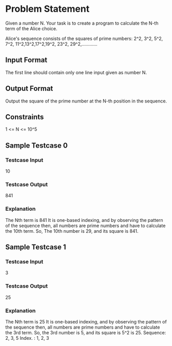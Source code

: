 # Problem Statement
Given a number N. Your task is to create a program to calculate the N-th term of the Alice choice.

Alice's sequence consists of the squares of prime numbers: 2^2, 3^2, 5^2, 7^2, 11^2,13^2,17^2,19^2, 23^2, 29^2,…………

## Input Format
The first line should contain only one line input given as number N.

## Output Format
Output the square of the prime number at the N-th position in the sequence.

## Constraints
1 <= N <= 10^5

## Sample Testcase 0
### Testcase Input
10
### Testcase Output
841
### Explanation
The Nth term is 841 It is one-based indexing, and by observing the pattern of the sequence then, all numbers are prime numbers and have to calculate the 10th term. So, The 10th number is 29, and its square is 841.

## Sample Testcase 1
### Testcase Input
3
### Testcase Output
25
### Explanation
The Nth term is 25 It is one-based indexing, and by observing the pattern of the sequence then, all numbers are prime numbers and have to calculate the 3rd term. 
So, the 3rd number is 5, and its square is 5^2 is 25. 
Sequence: 2, 3, 5 
Index.       : 1, 2, 3
